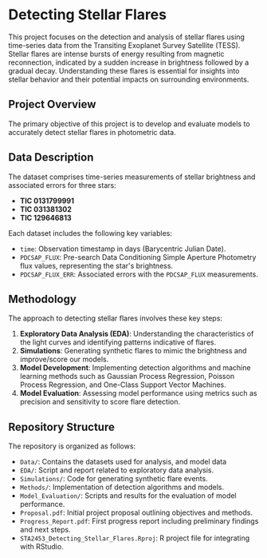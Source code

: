 # Detecting Stellar Flares

This project focuses on the detection and analysis of stellar flares using time-series data from the Transiting Exoplanet Survey Satellite (TESS). Stellar flares are intense bursts of energy resulting from magnetic reconnection, indicated by a sudden increase in brightness followed by a gradual decay. Understanding these flares is essential for insights into stellar behavior and their potential impacts on surrounding environments.

## Project Overview

The primary objective of this project is to develop and evaluate models to accurately detect stellar flares in photometric data.

## Data Description

The dataset comprises time-series measurements of stellar brightness and associated errors for three stars:

- **TIC 0131799991**
- **TIC 031381302**
- **TIC 129646813**

Each dataset includes the following key variables:

- `time`: Observation timestamp in days (Barycentric Julian Date).
- `PDCSAP_FLUX`: Pre-search Data Conditioning Simple Aperture Photometry flux values, representing the star's brightness.
- `PDCSAP_FLUX_ERR`: Associated errors with the `PDCSAP_FLUX` measurements.

## Methodology

The approach to detecting stellar flares involves these key steps:

1. **Exploratory Data Analysis (EDA)**: Understanding the characteristics of the light curves and identifying patterns indicative of flares.
2. **Simulations**: Generating synthetic flares to mimic the brightness and improve/score our models.
3. **Model Development**: Implementing detection algorithms and machine learning methods such as Gaussian Process Regression, Poisson Process Regression, and One-Class Support Vector Machines.
4. **Model Evaluation**: Assessing model performance using metrics such as precision and sensitivity to score flare detection.

## Repository Structure

The repository is organized as follows:

- `Data/`: Contains the datasets used for analysis, and model data
- `EDA/`: Script and report related to exploratory data analysis.
- `Simulations/`: Code for generating synthetic flare events.
- `Methods/`: Implementation of detection algorithms and models.
- `Model_Evaluation/`: Scripts and results for the evaluation of model performance.
- `Proposal.pdf`: Initial project proposal outlining objectives and methods.
- `Progress_Report.pdf`: First progress report including preliminary findings and next steps.
- `STA2453_Detecting_Stellar_Flares.Rproj`: R project file for integrating with RStudio.
